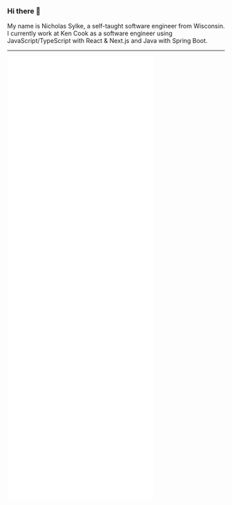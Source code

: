 ### Hi there 👋

My name is Nicholas Sylke, a self-taught software engineer from Wisconsin. I currently work at Ken Cook as a software engineer using JavaScript/TypeScript with React & Next.js and Java with Spring Boot.  

---

![Metrics](/github-metrics.svg)
